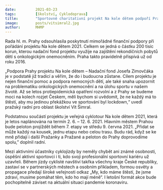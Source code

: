 ```yaml
---
date:         2021-03-23
tags:         [školství, Cyklodoprava]
title:        "Sportovně charitativní projekt Na kole dětem podpoří Praha i letos"
image: 	      posts/vitsimral2.jpg
author:       MHMP
---
```


Rada hl. m. Prahy odsouhlasila poskytnutí mimořádné finanční podpory při pořádání projektu Na kole dětem 2021. Celkem se jedná o částku 200 tisíc korun, kterou nadační fond projektu využije na zajištění rekondičních pobytů dětí s onkologickým onemocněním. Praha takto pravidelně přispívá už od roku 2016.

 „Podpora Prahy projektu Na kole dětem – Nadační fond Josefa Zimovčáka je v podstatě již tradicí a věřím, že do i budoucna zůstane. Cílem projektu je nejen finanční pomoc a podpora nemocných dětí, ale také snaha upozornit na problematiku onkologických onemocnění a na úlohu sportu v našem životě. Až se letos protiepidemická opatření rozvolní a z Prahy se budeme moci na kolech rozjet Českem, měli bychom si uvědomit, že ne každý má to štěstí, aby mu jedinou překážkou ve sportování byl lockdown,“ uvedl pražský radní pro oblast školství Vít Šimral.

Podstatnou součástí projektu je veřejná cyklotour Na kole dětem 2021, která je letos naplánována na termín 2. 6. – 12. 6. 2021. Hlavním městem Prahou bude peloton projíždět během 7. etapy ve středu 9. června 2021. „Přidat se může každý na kousek, jednu etapu nebo celou trasu. Budu rád, když se ke mně přidají i další Pražanky a Pražané a peloton do Prahy doprovodíme spolu,” doplnil radní.

Mezi aktivními účastníky cyklojízdy by neměly chybět ani známé osobnosti, úspěšní aktivní sportovci i ti, kdo svoji profesionální sportovní kariéru už uzavřeli. Během jízdy cyklisté navštíví takřka všechny kraje České republiky, zastaví se v partnerských městech a osobním příkladem, formou osvěty a propagace předají široké veřejnosti odkaz „My, kdo máme štěstí, že jsme zdraví, musíme pomáhat těm, kdo ho mají méně“. I letošní formát akce bude pochopitelně záviset na aktuální situaci pandemie koronaviru.
